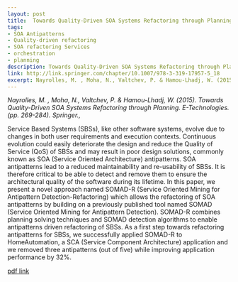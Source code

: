 ```yaml
---
layout: post
title:  Towards Quality-Driven SOA Systems Refactoring through Planning
tags:
- SOA Antipatterns
- Quality-driven refactoring
- SOA refactoring Services
- orchestration
- planning
description: Towards Quality-Driven SOA Systems Refactoring through Planning
link: http://link.springer.com/chapter/10.1007/978-3-319-17957-5_18
excerpt: Nayrolles, M. , Moha, N., Valtchev, P. & Hamou-Lhadj, W. (2015).
---
```


*Nayrolles, M. , Moha, N., Valtchev, P. & Hamou-Lhadj, W. (2015). Towards Quality-Driven SOA Systems Refactoring through Planning. E-Technologies. (pp. 269-284). Springer.,*

Service Based Systems (SBSs), like other software systems, evolve due to changes in both user requirements and execution contexts. Continuous evolution could easily deteriorate the design and reduce the Quality of Service (QoS) of SBSs and may result in poor design solutions, commonly known as SOA (Service Oriented Architecture) antipatterns. SOA antipatterns lead to a reduced maintainability and re-usability of SBSs. It is therefore critical to be able to detect and remove them to ensure the architectural quality of the software during its lifetime. In this paper, we present a novel approach named SOMAD-R (Service Oriented Mining for Antipattern Detection-Refactoring) which allows the refactoring of SOA antipatterns by building on a previously published tool named SOMAD (Service Oriented Mining for Antipattern Detection). SOMAD-R combines planning solving techniques and SOMAD detection algorithms to enable antipatterns driven refactoring of SBSs. As a first step towards refactoring antipatterns for SBSs, we successfully applied SOMAD-R to HomeAutomation, a SCA (Service Component Architecture) application and we removed three antipatterns (out of five) while improving application performance by 32%.

[pdf link](http://link.springer.com/chapter/10.1007/978-3-319-17957-5_18)
